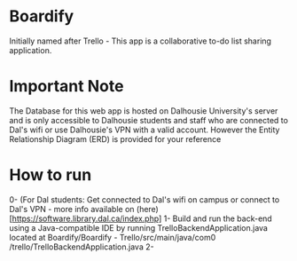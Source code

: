 # Boardify
Initially named after Trello - This app is a collaborative to-do list sharing application.

# Important Note
The Database for this web app is hosted on Dalhousie University's server and is only accessible to Dalhousie students and staff who are connected to Dal's wifi or use Dalhousie's VPN with a valid account. However the Entity Relationship Diagram (ERD) is provided for your reference

# How to run
0- (For Dal students: Get connected to Dal's wifi on campus or connect to Dal's VPN - more info available on (here)[https://software.library.dal.ca/index.php]
1- Build and run the back-end using a Java-compatible IDE by running TrelloBackendApplication.java located at Boardify/Boardify - Trello/src/main/java/com0
/trello/TrelloBackendApplication.java
2- 
